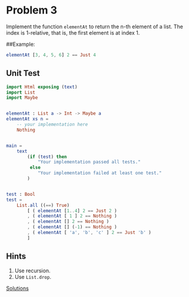 # Problem 3
Implement the function ```elementAt``` to return the n-th element of a list. The index is 1-relative, that is, the first element is at index 1.  

##Example:
```elm
elementAt [3, 4, 5, 6] 2 == Just 4
```


## Unit Test
```elm
import Html exposing (text)
import List 
import Maybe


elementAt : List a -> Int -> Maybe a
elementAt xs n =
    -- your implementation here
    Nothing


main =
    text
        (if (test) then
            "Your implementation passed all tests."
         else
            "Your implementation failed at least one test."
        )


test : Bool
test =
    List.all ((==) True)
        [ ( elementAt [1..4] 2 == Just 2 )
        , ( elementAt [ 1 ] 2 == Nothing )
        , ( elementAt [] 2 == Nothing )
        , ( elementAt [] (-1) == Nothing )
        , ( elementAt [ 'a', 'b', 'c' ] 2 == Just 'b' )
        ]
```

## Hints
1. Use recursion.
2. Use ```List.drop```.

[Solutions](../s/s03.md)

   